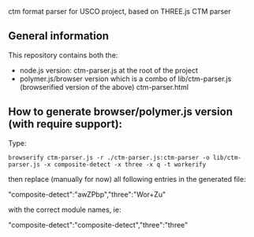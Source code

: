 ctm format parser for USCO project, based on THREE.js CTM parser

General information
-------------------
This repository contains both the:
- node.js version:
ctm-parser.js at the root of the project
- polymer.js/browser version which is a combo of
lib/ctm-parser.js (browserified version of the above)
ctm-parser.html


How to generate browser/polymer.js version (with require support):
------------------------------------------------------------------
Type: 

    browserify ctm-parser.js -r ./ctm-parser.js:ctm-parser -o lib/ctm-parser.js -x composite-detect -x three -x q -t workerify

then replace (manually for now) all following entries in the generated file:

  "composite-detect":"awZPbp","three":"Wor+Zu"

with the correct module names, ie:

   "composite-detect":"composite-detect","three":"three"
